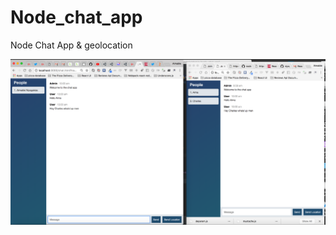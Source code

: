 # Node_chat_app
Node Chat App &amp; geolocation

![Chat Application](/Screen%20Shot%202018-04-17%20at%2010.00.47.png)

